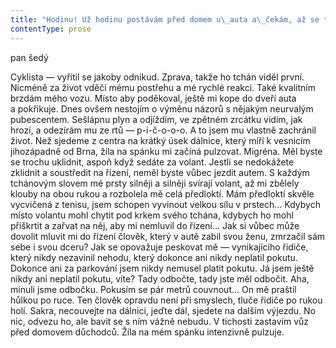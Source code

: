 ```yaml
---
title: "Hodinu! Už hodinu postávám před domem u\_auta a\_čekám, až se tchán konečně uráčí nastoupit\\. Objednal si odvoz a\_teď mě tu nechá přešlapovat… Můžu si pořád dokola opakovat, že v\_tom není nic osobního, že je to prostě jen senilní zmatkař bez pojmu o\_čase, ale stejně se neubráním třesu nohou, kdykoli si na chvíli sednu\\. No a\_teď jsem si dokonce nahmatal žilku na spánku\\. Jestli se hned neuklidním, začne se zvětšovat a\_pulzovat\\. Jestli mě dnes rozbolí hlava, pak ovšem neztratím jen několik hodin\_— ztratím celý den\\. Kvůli jedné cestě s\_tchánem kousek za město přijdu o\_celý pracovní den\\. Takový den bych klidně mohl vyškrtnout z\_kalendáře, zbytečné datum, den, který strávím marným bojem s\_migrénou, a\_večer pak nejspíš marným čekáním na spánek\\. Bůhví jestli nebude ohrožen ještě další pracovní den\\. No, tak teď už tu čekám skoro dvě hodiny\\. Konečně… konečně se uráčil\\. Tak pojedeme\\. Spojka, ták… No, a\_teď to zhaslo\\. Inženýr Hromek vedle mě obrací oči v\_sloup a\_dívá se na mě, jako bych snad neuměl nastartovat svůj vůz\\. Po dvou hodinách čekání jsem prostě neuvolnil spojku s\_obvyklou plynulostí\\. Kdo by se tomu mohl podivovat? Tchán se rozhodl mlčet, dobře, konverzace bude na mně\\. Myslím, že je to správné rozhodnutí… Co jako? No myslím, že jste se rozhodl… Dívejte se sakra na cestu!"
contentType: prose
---
```


<section>

pan šedý

Cyklista — vyřítil se jakoby odnikud. Zprava, takže ho tchán viděl první. Nicméně za život vděčí mému postřehu a mé rychlé reakci. Také kvalitním brzdám mého vozu. Místo aby poděkoval, ještě mi kope do dveří auta a pokřikuje. Dnes ovšem nestojím o výměnu názorů s nějakým neurvalým pubescentem. Sešlápnu plyn a odjíždím, ve zpětném zrcátku vidím, jak hrozí, a odezírám mu ze rtů — p-i-č-o-o-o. A to jsem mu vlastně zachránil život. Než sjedeme z centra na krátký úsek dálnice, který míří k vesnicím jihozápadně od Brna, žíla na spánku mi začíná pulzovat. Migréna. Měl byste se trochu uklidnit, aspoň když sedáte za volant. Jestli se nedokážete zklidnit a soustředit na řízení, neměl byste vůbec jezdit autem. S každým tchánovým slovem mé prsty silněji a silněji svírají volant, až mi zbělely klouby na obou rukou a rozbolela mě celá předloktí. Mám předloktí skvěle vycvičená z tenisu, jsem schopen vyvinout velkou sílu v prstech… Kdybych místo volantu mohl chytit pod krkem svého tchána, kdybych ho mohl přiškrtit a zařvat na něj, aby mi nemluvil do řízení… Jak si vůbec může dovolit mluvit mi do řízení člověk, který v autě zabil svou ženu, zmrzačil sám sebe i svou dceru? Jak se opovažuje peskovat mě — vynikajícího řidiče, který nikdy nezavinil nehodu, který dokonce ani nikdy neplatil pokutu. Dokonce ani za parkování jsem nikdy nemusel platit pokutu. Já jsem ještě nikdy ani neplatil pokutu, víte? Tady odbočte, tady jste měl odbočit. Aha, minuli jsme odbočku. Pokusím se pár metrů couvnout… On mě praštil hůlkou po ruce. Ten člověk opravdu není při smyslech, tluče řidiče po rukou holí. Sakra, necouvejte na dálnici, jeďte dál, sjedete na dalším výjezdu. No nic, odvezu ho, ale bavit se s ním vážně nebudu. V tichosti zastavím vůz před domovem důchodců. Žíla na mém spánku intenzivně pulzuje.

</section>
